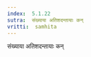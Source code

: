 ```yaml
---
index:  5.1.22
sutra:  संख्याया अतिशदन्तायाः कन्
vritti:  samhita 
---
```


संख्याया अतिशदन्तायाः कन्

